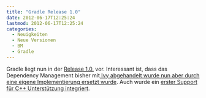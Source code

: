```yaml
---
title: "Gradle Release 1.0"
date: 2012-06-17T12:25:24
lastmod: 2012-06-17T12:25:24
categories:
  - Neuigkeiten
  - Neue Versionen
  - BM
  - Gradle
---
```

Gradle liegt nun in der <a href="http://gradle.org/docs/current/release-notes"  title="http://gradle.org/docs/current/release-notes">Release 1.0.</a> vor. Interessant ist, dass das Dependency Management bisher mit<a href="http://gradle.org/docs/current/release-notes#powerful-dependency-management"  title="Dependency Management"> Ivy abgehandelt wurde nun aber durch eine eigene Implementierung ersetzt wurde</a>. Auch wurde ein <a href="http://gradle.org/docs/current/release-notes#c++-support"  title="C++ Support">erster Support für C++ Unterstützung integriert</a>.
